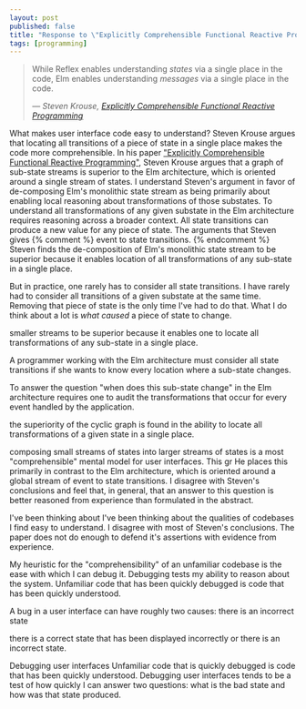 ```yaml
---
layout: post
published: false
title: "Response to \"Explicitly Comprehensible Functional Reactive Programming\""
tags: [programming]
---
```


<blockquote>
  <p>
    While Reflex enables understanding <em>states</em> via a single place in the code, 
    Elm enables understanding <em>messages</em> via a single place in the code.
  </p>

  <cite>
    &mdash; Steven Krouse, <a href="https://futureofcoding.org/papers/comprehensible-frp/comprehensible-frp.pdf"><em>Explicitly Comprehensible Functional Reactive Programming</em></a>
  </cite>
</blockquote>

What makes user interface code easy to understand?
Steven Krouse argues that locating all transitions of a piece of state in a 
single place makes the code more comprehensible.
In his paper ["Explicitly Comprehensible Functional Reactive Programming"](https://futureofcoding.org/papers/comprehensible-frp/comprehensible-frp.pdf), 
Steven Krouse argues that a graph of sub-state streams is superior to the Elm 
architecture, which is oriented around a single stream of states.
I understand Steven's argument in favor of de-composing Elm's monolithic state
stream as being primarily about enabling local reasoning about transformations
of those substates.
To understand all transformations of any given substate in the Elm architecture
requires reasoning across a broader context.
All state transitions can produce a new value for any piece of state.
The arguments that Steven gives
{% comment %}
event to state transitions.
{% endcomment %}
Steven finds the de-composition of Elm's monolithic state stream to be superior
because it enables location of all transformations of any sub-state in a single
place.

But in practice, one rarely has to consider all state transitions.
I have rarely had to consider all transitions of a given substate at the same 
time.
Removing that piece of state is the only time I've had to do that.
What I do think about a lot is _what caused_ a piece of state to change.

smaller streams to be superior because it 
enables one to locate all transformations of any sub-state in a single place.

A programmer working with the Elm architecture must consider all state 
transitions if she wants to know every location where a sub-state changes. 



To answer the question "when does this sub-state change" in the Elm architecture 
requires one to audit the transformations that occur for every event handled by
the application.

the superiority of the cyclic graph is found in the ability to locate all
transformations of a given state in a single place.

composing small streams of states into larger streams
of states is a most "comprehensible" mental model for user interfaces.
This gr
He places this primarily in contrast to the Elm architecture, which is oriented
around a global stream of event to state transitions.
I disagree with Steven's conclusions and feel that, in general, that an answer 
to this question is better reasoned from experience than formulated in the 
abstract.


I've been thinking about 
I've been thinking about the qualities of codebases I find easy to understand.
I disagree with most of Steven's conclusions. 
The paper does not do enough to defend it's assertions with evidence from 
experience.

My heuristic for the "comprehensibility" of an unfamiliar codebase is the ease 
with which I can debug it.
Debugging tests my ability to reason about the system.
Unfamiliar code that has been quickly debugged is code that has been quickly 
understood.

A bug in a user interface can have roughly two causes: there is an incorrect 
state 

there is a correct state
that has been displayed incorrectly or there is an incorrect state.

Debugging user interfaces 
Unfamiliar code that is quickly debugged is code that has been quickly 
understood.
Debugging user interfaces tends to be a test of how quickly I can answer two 
questions: what is the bad state and how was that state produced.
